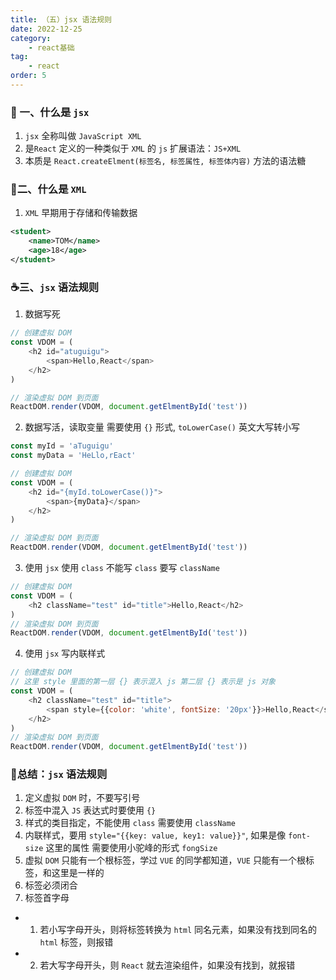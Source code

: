```yaml
---
title: （五）jsx 语法规则
date: 2022-12-25
category:
    - react基础
tag: 
    - react
order: 5
---
```


### 🍈 一、什么是 `jsx`
1. `jsx` 全称叫做 `JavaScript XML`
2. 是`React` 定义的一种类似于 `XML` 的 `js` 扩展语法：`JS+XML`
3. 本质是 `React.createElment(标签名, 标签属性, 标签体内容)` 方法的语法糖


### 🍧二、什么是 `XML`
1. `XML` 早期用于存储和传输数据

```xml
<student>
    <name>TOM</name>
    <age>18</age>
</student>
```

### ☕三、`jsx` 语法规则
1. 数据写死
```js
// 创建虚拟 DOM
const VDOM = (
    <h2 id="atuguigu">
        <span>Hello,React</span>
    </h2>
)

// 渲染虚拟 DOM 到页面
ReactDOM.render(VDOM, document.getElmentById('test'))
```

2. 数据写活，读取变量 需要使用 `{}` 形式, `toLowerCase()` 英文大写转小写
```js
const myId = 'aTuguigu'
const myData = 'HeLlo,rEact'

// 创建虚拟 DOM
const VDOM = (
    <h2 id="{myId.toLowerCase()}">
        <span>{myData}</span>
    </h2>
)

// 渲染虚拟 DOM 到页面
ReactDOM.render(VDOM, document.getElmentById('test'))
```

3. 使用 `jsx` 使用 `class` 不能写 `class` 要写 `className`
```js
// 创建虚拟 DOM
const VDOM = (
    <h2 className="test" id="title">Hello,React</h2>
)
// 渲染虚拟 DOM 到页面
ReactDOM.render(VDOM, document.getElmentById('test'))
```

4. 使用 `jsx` 写内联样式
```js
// 创建虚拟 DOM
// 这里 style 里面的第一层 {} 表示混入 js 第二层 {} 表示是 js 对象
const VDOM = (
    <h2 className="test" id="title">
        <span style={{color: 'white', fontSize: '20px'}}>Hello,React</span>
    </h2>
)
// 渲染虚拟 DOM 到页面
ReactDOM.render(VDOM, document.getElmentById('test'))
```


### 🍅总结：`jsx` 语法规则
1. 定义虚拟 `DOM` 时，不要写引号
2. 标签中混入 `JS` 表达式时要使用 `{}`
3. 样式的类目指定，不能使用 `class` 需要使用 `className`
4. 内联样式，要用 `style="{{key: value, key1: value}}"`, 如果是像 `font-size` 这里的属性 需要使用小驼峰的形式 `fongSize`
5. 虚拟 `DOM` 只能有一个根标签，学过 `VUE` 的同学都知道，`VUE` 只能有一个根标签，和这里是一样的
6. 标签必须闭合
7. 标签首字母
- 1. 若小写字母开头，则将标签转换为 `html` 同名元素，如果没有找到同名的 `html` 标签，则报错
- 2. 若大写字母开头，则 `React` 就去渲染组件，如果没有找到，就报错